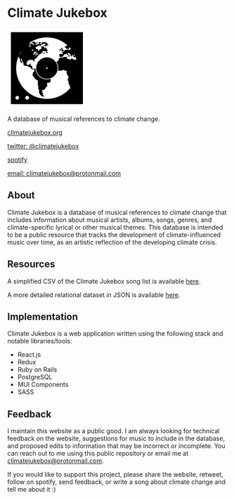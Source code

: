 # Climate Jukebox

![](./img/logo_180x180.png)

A database of musical references to climate change.

[climatejukebox.org](https://climatejukebox.org)

[twitter: @climatejukebox](https://twitter.com/climatejukebox)

[spotify](https://open.spotify.com/user/31heni2dxqxmpwah55ftbi7w3iyu)

[email: climatejukebox@protonmail.com](mailto:climatejukebox@protonmail.com)

## About

Climate Jukebox is a database of musical references to climate change that includes information about musical artists, albums, songs, genres, and climate-specific lyrical or other musical themes. This database is intended to be a public resource that tracks the development of climate-influenced music over time, as an artistic reflection of the developing climate crisis.

## Resources

A simplified CSV of the Climate Jukebox song list is available [here](./data/climatejukebox_latest.csv).

A more detailed relational dataset in JSON is available [here](./data/climatejukebox_export.json).

## Implementation

Climate Jukebox is a web application written using the following stack and notable libraries/tools:

- React.js
- Redux
- Ruby on Rails
- PostgreSQL
- MUI Components
- SASS

## Feedback

I maintain this website as a public good.  I am always looking for technical feedback on the website, suggestions for music to include in the database, and proposed edits to information that may be incorrect or incomplete. You can reach out to me using this public repository or email me at climatejukebox@protonmail.com.

If you would like to support this project, please share the website, retweet, follow on spotify, send feedback, or write a song about climate change and tell me about it :)




